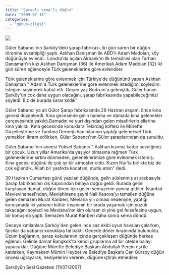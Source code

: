 ```yaml
---
title: "Şaraplı sema'lı düğün"
date: "2009-07-15"
categories: 
  - "gunun-cilesi"
---
```


  
![](/uploads/image/sarap.jpg)

Güler Sabancı'nın Şarköy'deki şarap fabrikası, iki gün süren bir düğün törenine evsahipliği yaptı. Aslıhan Danışman ile ABD'li Adam Madoian, köy düğünüyle evlendi.. Londra'da açılan Akbank'ın ilk temsilcisi olan Tarhan Danışman'ın kızı Aslıhan Danışman (36) ile Amerikalı Adam Madoian (32) iki gün süren eğlenceyle Türk geleneklerine göre evlendiler.

Türk geleneklerine göre evlenmek için Türkiye'de düğününü yapan Aslıhan Danışman " Adam'a Türk geleneklerine göre evlenmek istediğimi söyledim. İsteğimi sevinerek kabul etti. Geçen yaz Bodrum'a gelmiştik. Güler hanım Şarköy'ün çok daha uygun olacağını, şarap fabrikasında yapabileceğimizi söyledi. Biz de burada karar kıldık"

Güler Sabancı'ya ait Gülor Şarap fabrikasında 29 Haziran akşamı önce kına gecesi düzenlendi. Kına gecesinde gelin hanıma ve damada kına gelenekler çerçevesinde yakıldı.Damadın ve yurt dışından gelen misafirlerin ellerine kına yakıldı. Kına gecesinde konuklara Tekirdağ köftesi ile Mürefte Güzelleştirme ve Tanıtma Derneği hanımlarının yaptığı geleneksel Türk yemekleri ikram edilirken, Güler Sabancı'nın Gülor şaraplarından da sunuldu.

Güler Sabancı'nın annesi Yüksel Sabancı " Aslıhan kızımız kadar sevdiğimiz bir çocuk. Uzun yıllar Amerika'da yaşıyor olmasına rağmen Türk geleneklerine sırtını dönmeden, geleneklerimize göre evlenmek istemiş. Kına gecesi düğünü ile çok iyi bir atmosfer oldu. Kızım Nur'la birlikte biz de çok eğlendik. Allah bir yastıkta kocatsın, mutlu etsin" dedi.

30 Haziran Cumartesi günü yapılan düğünde, gelin süslenmiş at arabasıyla Şarap fabrikasının dış kapısından binaya doğru geldi. Burada gelini karşılayan damat, düğün töreni için gelen semazenin yanına gittiler. İstanbul Mevlevihanesi'nden, Mevlehinane şeyhi Nail Kesova'yı temsilen düğüne gelen semazen Murat Kanberi, Mevlana yılı olması nedeniyle, yaptığı konuşmada iki yabancı kültür insanının bir arada yaşamak için yüzük takacağını söyledi ve Mevlana'nın kim olursan ol yine gel felsefesine uygun, bir konuşma yaptı. Semazen Murat Kanberi daha sonra sema döndü.

Geceye katılanlara Şarköy'den gelen ince saz ekibi oyun havaları çalarken, falcılar da yabancı konuklara fal baktı. Gecede döner ikramında bulunuldu. Üzüm bağlarının, şarap kokularının içinde gerçekleşen düğünde herkes eğlendi. Gelinle damat Bangkok'ta kendi gruplarına ait bir otelde balayı yapacaklar. Düğüne Mürefte Belediye Başkanı Abdullah Perçin eşi ile katılırken, Kaymakam Mümin Heybet ve Belediye Başkanı Can Gürsoy düğün öncesi uğrayarak, hediyelerini vererek, düğüne iştirak etmediler.

Şarköyün Sesi Gazetesi (11/07/2007)
